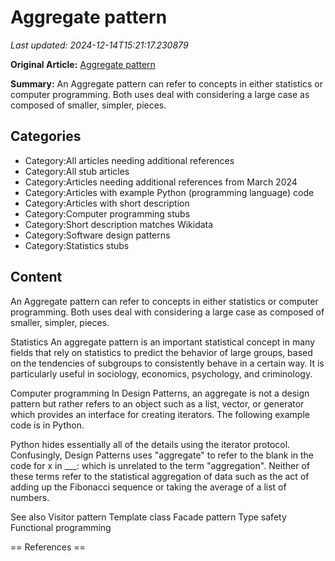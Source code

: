 # Aggregate pattern

_Last updated: 2024-12-14T15:21:17.230879_

**Original Article:** [Aggregate pattern](https://en.wikipedia.org/wiki/Aggregate_pattern)

**Summary:** An Aggregate pattern can refer to concepts in either statistics or computer programming. Both uses deal with considering a large case as composed of smaller, simpler, pieces.

## Categories
- Category:All articles needing additional references
- Category:All stub articles
- Category:Articles needing additional references from March 2024
- Category:Articles with example Python (programming language) code
- Category:Articles with short description
- Category:Computer programming stubs
- Category:Short description matches Wikidata
- Category:Software design patterns
- Category:Statistics stubs

## Content

An Aggregate pattern can refer to concepts in either statistics or computer programming. Both uses deal with considering a large case as composed of smaller, simpler, pieces.

Statistics
An aggregate pattern is an important statistical concept in many fields that rely on statistics to predict the behavior of large groups, based on the tendencies of subgroups to consistently behave in a certain way. It is particularly useful in sociology, economics, psychology, and criminology.

Computer programming
In Design Patterns, an aggregate is not a design pattern but rather refers to an object such as a list, vector, or generator which provides an interface for creating iterators. The following example code is in Python.

Python hides essentially all of the details using the iterator protocol. Confusingly, Design Patterns uses "aggregate" to refer to the blank in the code for x in ___: which is unrelated to the term "aggregation". Neither of these terms refer to the statistical aggregation of data such as the act of adding up the Fibonacci sequence or taking the average of a list of numbers.

See also
Visitor pattern
Template class
Facade pattern
Type safety
Functional programming


== References ==